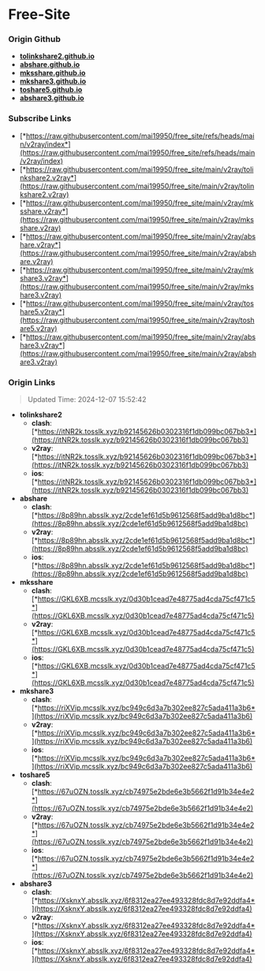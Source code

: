 # Free-Site

### Origin Github

- [**tolinkshare2.github.io**](https://github.com/tolinkshare2/tolinkshare2.github.io)
- [**abshare.github.io**](https://github.com/abshare/abshare.github.io)
- [**mksshare.github.io**](https://github.com/mksshare/mksshare.github.io)
- [**mkshare3.github.io**](https://github.com/mkshare3/mkshare3.github.io)
- [**toshare5.github.io**](https://github.com/toshare5/toshare5.github.io)
- [**abshare3.github.io**](https://github.com/abshare3/abshare3.github.io)

### Subscribe Links

- [*https://raw.githubusercontent.com/mai19950/free_site/refs/heads/main/v2ray/index*](https://raw.githubusercontent.com/mai19950/free_site/refs/heads/main/v2ray/index)
- [*https://raw.githubusercontent.com/mai19950/free_site/main/v2ray/tolinkshare2.v2ray*](https://raw.githubusercontent.com/mai19950/free_site/main/v2ray/tolinkshare2.v2ray)
- [*https://raw.githubusercontent.com/mai19950/free_site/main/v2ray/mksshare.v2ray*](https://raw.githubusercontent.com/mai19950/free_site/main/v2ray/mksshare.v2ray)
- [*https://raw.githubusercontent.com/mai19950/free_site/main/v2ray/abshare.v2ray*](https://raw.githubusercontent.com/mai19950/free_site/main/v2ray/abshare.v2ray)
- [*https://raw.githubusercontent.com/mai19950/free_site/main/v2ray/mkshare3.v2ray*](https://raw.githubusercontent.com/mai19950/free_site/main/v2ray/mkshare3.v2ray)
- [*https://raw.githubusercontent.com/mai19950/free_site/main/v2ray/toshare5.v2ray*](https://raw.githubusercontent.com/mai19950/free_site/main/v2ray/toshare5.v2ray)
- [*https://raw.githubusercontent.com/mai19950/free_site/main/v2ray/abshare3.v2ray*](https://raw.githubusercontent.com/mai19950/free_site/main/v2ray/abshare3.v2ray)

### Origin Links

> Updated Time: 2024-12-07 15:52:42

- **tolinkshare2**
  - **clash**: [*https://itNR2k.tosslk.xyz/b92145626b0302316f1db099bc067bb3*](https://itNR2k.tosslk.xyz/b92145626b0302316f1db099bc067bb3)
  - **v2ray**: [*https://itNR2k.tosslk.xyz/b92145626b0302316f1db099bc067bb3*](https://itNR2k.tosslk.xyz/b92145626b0302316f1db099bc067bb3)
  - **ios**: [*https://itNR2k.tosslk.xyz/b92145626b0302316f1db099bc067bb3*](https://itNR2k.tosslk.xyz/b92145626b0302316f1db099bc067bb3)
- **abshare**
  - **clash**: [*https://8p89hn.absslk.xyz/2cde1ef61d5b9612568f5add9ba1d8bc*](https://8p89hn.absslk.xyz/2cde1ef61d5b9612568f5add9ba1d8bc)
  - **v2ray**: [*https://8p89hn.absslk.xyz/2cde1ef61d5b9612568f5add9ba1d8bc*](https://8p89hn.absslk.xyz/2cde1ef61d5b9612568f5add9ba1d8bc)
  - **ios**: [*https://8p89hn.absslk.xyz/2cde1ef61d5b9612568f5add9ba1d8bc*](https://8p89hn.absslk.xyz/2cde1ef61d5b9612568f5add9ba1d8bc)
- **mksshare**
  - **clash**: [*https://GKL6XB.mcsslk.xyz/0d30b1cead7e48775ad4cda75cf471c5*](https://GKL6XB.mcsslk.xyz/0d30b1cead7e48775ad4cda75cf471c5)
  - **v2ray**: [*https://GKL6XB.mcsslk.xyz/0d30b1cead7e48775ad4cda75cf471c5*](https://GKL6XB.mcsslk.xyz/0d30b1cead7e48775ad4cda75cf471c5)
  - **ios**: [*https://GKL6XB.mcsslk.xyz/0d30b1cead7e48775ad4cda75cf471c5*](https://GKL6XB.mcsslk.xyz/0d30b1cead7e48775ad4cda75cf471c5)
- **mkshare3**
  - **clash**: [*https://riXVip.mcsslk.xyz/bc949c6d3a7b302ee827c5ada411a3b6*](https://riXVip.mcsslk.xyz/bc949c6d3a7b302ee827c5ada411a3b6)
  - **v2ray**: [*https://riXVip.mcsslk.xyz/bc949c6d3a7b302ee827c5ada411a3b6*](https://riXVip.mcsslk.xyz/bc949c6d3a7b302ee827c5ada411a3b6)
  - **ios**: [*https://riXVip.mcsslk.xyz/bc949c6d3a7b302ee827c5ada411a3b6*](https://riXVip.mcsslk.xyz/bc949c6d3a7b302ee827c5ada411a3b6)
- **toshare5**
  - **clash**: [*https://67uOZN.tosslk.xyz/cb74975e2bde6e3b5662f1d91b34e4e2*](https://67uOZN.tosslk.xyz/cb74975e2bde6e3b5662f1d91b34e4e2)
  - **v2ray**: [*https://67uOZN.tosslk.xyz/cb74975e2bde6e3b5662f1d91b34e4e2*](https://67uOZN.tosslk.xyz/cb74975e2bde6e3b5662f1d91b34e4e2)
  - **ios**: [*https://67uOZN.tosslk.xyz/cb74975e2bde6e3b5662f1d91b34e4e2*](https://67uOZN.tosslk.xyz/cb74975e2bde6e3b5662f1d91b34e4e2)
- **abshare3**
  - **clash**: [*https://XsknxY.absslk.xyz/6f8312ea27ee493328fdc8d7e92ddfa4*](https://XsknxY.absslk.xyz/6f8312ea27ee493328fdc8d7e92ddfa4)
  - **v2ray**: [*https://XsknxY.absslk.xyz/6f8312ea27ee493328fdc8d7e92ddfa4*](https://XsknxY.absslk.xyz/6f8312ea27ee493328fdc8d7e92ddfa4)
  - **ios**: [*https://XsknxY.absslk.xyz/6f8312ea27ee493328fdc8d7e92ddfa4*](https://XsknxY.absslk.xyz/6f8312ea27ee493328fdc8d7e92ddfa4)
